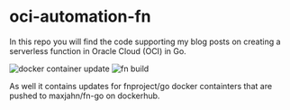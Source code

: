 # oci-automation-fn

In this repo you will find the code supporting my blog posts on creating a serverless function in Oracle Cloud (OCI) in Go.

![docker container update](https://github.com/maxjahn/oci-fn-automation/workflows/docker%20container%20update/badge.svg)
![fn build](https://github.com/maxjahn/oci-fn-automation/workflows/fn%20build/badge.svg)

As well it contains updates for fnproject/go docker containters that are pushed to maxjahn/fn-go on dockerhub.


